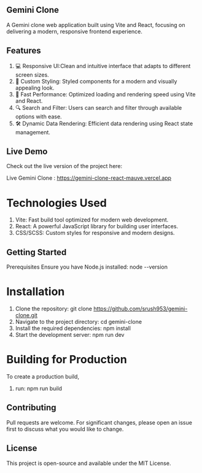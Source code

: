 

## Gemini Clone
A Gemini clone web application built using Vite and React, focusing on delivering a modern, responsive frontend experience.

## Features
1. 💻 Responsive UI:Clean and intuitive interface that adapts to different screen sizes.
2. 🎨 Custom Styling: Styled components for a modern and visually appealing look.
3. 🚀 Fast Performance: Optimized loading and rendering speed using Vite and React.
4. 🔍 Search and Filter: Users can search and filter through available options with ease.
5. 🛠️ Dynamic Data Rendering: Efficient data rendering using React state management.

## Live Demo
Check out the live version of the project here:

Live Gemini Clone : https://gemini-clone-react-mauve.vercel.app

# Technologies Used
1. Vite: Fast build tool optimized for modern web development.
2. React: A powerful JavaScript library for building user interfaces.
3. CSS/SCSS: Custom styles for responsive and modern designs.

## Getting Started
Prerequisites
Ensure you have Node.js installed: node --version

# Installation
1. Clone the repository: 
git clone https://github.com/srush953/gemini-clone.git
2. Navigate to the project directory:
cd gemini-clone
3. Install the required dependencies:
npm install
4. Start the development server:
npm run dev

# Building for Production
To create a production build, 
1. run: npm run build

## Contributing
Pull requests are welcome. For significant changes, please open an issue first to discuss what you would like to change.

## License
This project is open-source and available under the MIT License.


